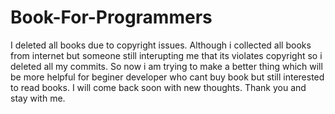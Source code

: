 # Book-For-Programmers
I deleted all books due to copyright issues. Although i collected all books from internet but someone still interupting me that its violates copyright so i deleted all my commits. So now i am trying to make a better thing which will be more helpful for beginer developer who cant buy book but still interested to read books. I will come back soon with new thoughts.
Thank you and stay with me.

